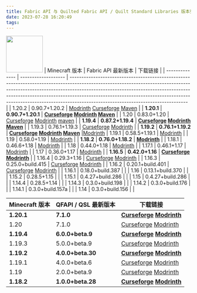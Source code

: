 ```yaml
---
title: Fabric API 与 Quilted Fabric API / Quilt Standard Libraries 版本列表
date: 2023-07-28 16:20:49
tags:
---
```

[<img src="https://cdn.modrinth.com/data/P7dR8mSH/icon.png" width="100px" height="100px">](https://modrinth.com/mod/fabric-api)
| Minecraft 版本 | Fabric API 最新版本 | 下载链接                                                                                                                                                                                                                                                                                                                                                                   |
| -------------- | ------------------- | -------------------------------------------------------------------------------------------------------------------------------------------------------------------------------------------------------------------------------------------------------------------------------------------------------------------------------------------------------------------------- |
| 1.20.2         | 0.90.7+1.20.2       | [Modrinth](https://cdn.modrinth.com/data/P7dR8mSH/versions/FhOnpSMY/fabric-api-0.90.7%2B1.20.2.jar)                                    [Curseforge](https://edge.forgecdn.net/files/4834/998/fabric-api-0.90.7%2b1.20.2.jar)                         [Maven](https://maven.fabricmc.net/net/fabricmc/fabric-api/fabric-api/0.90.7%2B1.20.2/fabric-api-0.90.7%2B1.20.2.jar) |
| **1.20.1**     | **0.90.7+1.20.1**   | **[Curseforge](https://edge.forgecdn.net/files/4834/952/fabric-api-0.90.7%2b1.20.1.jar) [Modrinth](https://cdn.modrinth.com/data/P7dR8mSH/versions/JXpzzvU6/fabric-api-0.90.7%2B1.20.1.jar) [Maven](https://maven.fabricmc.net/net/fabricmc/fabric-api/fabric-api/0.90.7%2B1.20.1/fabric-api-0.90.7%2B1.20.1.jar)**                                                        |
| 1.20           | 0.83.0+1.20         | [Curseforge](https://edge.forgecdn.net/files/4559/72/fabric-api-0.83.0+1.20.jar) [Modrinth](https://cdn.modrinth.com/data/P7dR8mSH/versions/n2c5lxAo/fabric-api-0.83.0%2B1.20.jar) [maven](https://maven.fabricmc.net/net/fabricmc/fabric-api/fabric-api/0.83.0%2B1.20/fabric-api-0.83.0%2B1.20.jar)                                                                       |
| **1.19.4**     | **0.87.2+1.19.4**   | **[Curseforge](https://edge.forgecdn.net/files/4834/896/fabric-api-0.87.2%2b1.19.4.jar) [Modrinth](https://cdn.modrinth.com/data/P7dR8mSH/versions/nyAmoHlr/fabric-api-0.87.2%2B1.19.4.jar) [Maven](https://maven.fabricmc.net/net/fabricmc/fabric-api/fabric-api/0.87.2%2B1.19.4/fabric-api-0.87.2%2B1.19.4.jar)**                                                          |
| 1.19.3         | 0.76.1+1.19.3       | [Curseforge](https://edge.forgecdn.net/files/4485/410/fabric-api-0.76.1+1.19.3.jar) [Modrinth](https://cdn.modrinth.com/data/P7dR8mSH/versions/jyKnHEDY/fabric-api-0.76.1%2B1.19.3.jar)                                                                                                                                                                                    |
| **1.19.2**     | **0.76.1+1.19.2**   | **[Curseforge](https://edge.forgecdn.net/files/4702/913/fabric-api-0.76.1+1.19.2.jar) [Modrinth](https://cdn.modrinth.com/data/P7dR8mSH/versions/fO05PwUR/fabric-api-0.76.1%2B1.19.2.jar) [Maven](https://maven.fabricmc.net/net/fabricmc/fabric-api/fabric-api/0.76.1%2B1.19.2/fabric-api-0.76.1%2B1.19.2.jar)**                                                          |[Modrinth](https://cdn.modrinth.com/data/P7dR8mSH/versions/jyKnHEDY/fabric-api-0.76.1%2B1.19.3.jar)
| 1.19.1         | 0.58.5+1.19.1       | [Modrinth](https://cdn.modrinth.com/data/P7dR8mSH/versions/0.58.5%2B1.19.1/fabric-api-0.58.5%2B1.19.1.jar)                                                                                                                                                                                                                                                                 |
| 1.19           | 0.58.0+1.19         | [Modrinth](https://cdn.modrinth.com/data/P7dR8mSH/versions/0.58.0%2B1.19/fabric-api-0.58.0%2B1.19.jar)                                                                                                                                                                                                                                                                     |
| **1.18.2**     | **0.76.0+1.18.2**   | **[Modrinth](https://cdn.modrinth.com/data/P7dR8mSH/versions/95QMsRyb/fabric-api-0.76.0%2B1.18.2.jar)**                                                                                                                                                                                                                                                                    |
| 1.18.1         | 0.46.6+1.18         | [Modrinth](https://cdn.modrinth.com/data/P7dR8mSH/versions/0.46.6%2B1.18/fabric-api-0.46.6%2B1.18.jar)                                                                                                                                                                                                                                                                     |
| 1.18           | 0.44.0+1.18         | [Modrinth](https://cdn.modrinth.com/data/P7dR8mSH/versions/0.44.0%2B1.18/fabric-api-0.44.0%2B1.18.jar)                                                                                                                                                                                                                                                                     |
| 1.17.1         | 0.46.1+1.17         | [Modrinth](https://cdn.modrinth.com/data/P7dR8mSH/versions/0.46.1%2B1.17/fabric-api-0.46.1%2B1.17.jar)                                                                                                                                                                                                                                                                     |
| 1.17           | 0.36.0+1.17         | [Modrinth](https://cdn.modrinth.com/data/P7dR8mSH/versions/0.36.0%2B1.17/fabric-api-0.36.0%2B1.17.jar)                                                                                                                                                                                                                                                                     |
| **1.16.5**     | **0.42.0+1.16**     | **[Curseforge](https://edge.forgecdn.net/files/3516/413/fabric-api-0.42.0+1.16.jar) [Modrinth](https://cdn.modrinth.com/data/P7dR8mSH/versions/0.42.0%2B1.16/fabric-api-0.42.0%2B1.16.jar)**                                                                                                                                                                               |
| 1.16.4         | 0.29.3+1.16         | [Curseforge](https://edge.forgecdn.net/files/3159/126/fabric-api-0.29.3+1.16.jar) [Modrinth](https://cdn.modrinth.com/data/P7dR8mSH/versions/0.29.3%2B1.16/fabric-api-0.29.3%2B1.16.jar)                                                                                                                                                                                   |
| 1.16.3         | 0.25.0+build.415    | [Curseforge](https://edge.forgecdn.net/files/3097/415/fabric-api-0.25.0+build.415-1.16.jar) [Modrinth](https://cdn.modrinth.com/data/P7dR8mSH/versions/0.25.0%2Bbuild.415-1.16/fabric-api-0.25.0%2Bbuild.415-1.16.jar)                                                                                                                                                     |
| 1.16.2         | 0.20.1+build.401    | [Curseforge](https://edge.forgecdn.net/files/3049/174/fabric-api-0.20.1+build.401-1.16.jar) [Modrinth](https://cdn.modrinth.com/data/P7dR8mSH/versions/0.20.1%2Bbuild.401-1.16/fabric-api-0.20.1%2Bbuild.401-1.16.jar)                                                                                                                                                     |
| 1.16.1         | 0.18.0+build.387    |                                                                                                                                                                                                                                                                                                                                                                            |
| 1.16           | 0.13.1+build.370    |                                                                                                                                                                                                                                                                                                                                                                            |
| 1.15.2         | 0.28.5+1.15         |                                                                                                                                                                                                                                                                                                                                                                            |
| 1.15.1         | 0.4.27+build.286    |                                                                                                                                                                                                                                                                                                                                                                            |
| 1.15           | 0.4.27+build.286    |                                                                                                                                                                                                                                                                                                                                                                            |
| 1.14.4         | 0.28.5+1.14         |                                                                                                                                                                                                                                                                                                                                                                            |
| 1.14.3         | 0.3.0+build.198     |                                                                                                                                                                                                                                                                                                                                                                            |
| 1.14.2         | 0.3.0+build.176     |                                                                                                                                                                                                                                                                                                                                                                            |
| 1.14.1         | 0.3.0+build.157a    |                                                                                                                                                                                                                                                                                                                                                                            |
| 1.14           | 0.3.0+build.156     |                                                                                                                                                                                                                                                                                                                                                                            |

| Minecraft 版本 | QFAPI / QSL 最新版本 | 下载链接                                                                                                                                                                                                                                                                      |
| -------------- | -------------------- | ----------------------------------------------------------------------------------------------------------------------------------------------------------------------------------------------------------------------------------------------------------------------------- |
| **1.20.1**     | **7.1.0**            | **[Curseforge](https://edge.forgecdn.net/files/4675/548/qfapi-7.1.0_qsl-6.1.0_fapi-0.86.1_mc-1.20.1.jar) [Modrinth](https://cdn.modrinth.com/data/qvIfYCYJ/versions/fFx48erS/qfapi-7.1.0_qsl-6.1.0_fapi-0.86.1_mc-1.20.1.jar)**                                               |
| 1.20           | 7.1.0                | [Curseforge](https://edge.forgecdn.net/files/4675/548/qfapi-7.1.0_qsl-6.1.0_fapi-0.86.1_mc-1.20.1.jar) [Modrinth](https://cdn.modrinth.com/data/qvIfYCYJ/versions/fFx48erS/qfapi-7.1.0_qsl-6.1.0_fapi-0.86.1_mc-1.20.1.jar)                                                   |
| **1.19.4**     | **6.0.0+beta.9**     | **[Curseforge](https://edge.forgecdn.net/files/4561/336/qfapi-6.0.0-beta.9_qsl-5.0.0-beta.10_fapi-0.83.0_mc-1.19.4.jar) [Modrinth](https://cdn.modrinth.com/data/qvIfYCYJ/versions/QPXihdoB/qfapi-6.0.0-beta.9_qsl-5.0.0-beta.10_fapi-0.83.0_mc-1.19.4.jar)**                 |
| 1.19.3         | 5.0.0+beta.9         | [Curseforge](https://edge.forgecdn.net/files/4561/336/qfapi-6.0.0-beta.9_qsl-5.0.0-beta.10_fapi-0.83.0_mc-1.19.4.jar) [Modrinth](https://edge.forgecdn.net/files/4475/529/qfapi-5.0.0-beta.9_qsl-4.0.0-beta.13_fapi-0.76.0_mc-1.19.3.jar)                                     |
| **1.19.2**     | **4.0.0+beta.30**    | **[Curseforge](https://edge.forgecdn.net/files/4460/505/qfapi-4.0.0-beta.30_qsl-3.0.0-beta.29_fapi-0.76.0_mc-1.19.2.jar) [Modrinth](https://cdn.modrinth.com/data/qvIfYCYJ/versions/BTCxVi75/qfapi-4.0.0-beta.30_qsl-3.0.0-beta.29_fapi-0.76.0_mc-1.19.2.jar)**               |
| 1.19.1         | 4.0.0+beta.6         | [Curseforge](https://edge.forgecdn.net/files/3920/200/qfapi-4.0.0-beta.6_qsl-3.0.0-beta.10_fapi-0.58.5_mc-1.19.1.jar) [Modrinth](https://cdn.modrinth.com/data/qvIfYCYJ/versions/4.0.0-beta.6%2B0.58.5-1.19.1/qfapi-4.0.0-beta.6_qsl-3.0.0-beta.10_fapi-0.58.5_mc-1.19.1.jar) |
| 1.19           | 2.0.0+beta.9         | [Curseforge](https://edge.forgecdn.net/files/3891/499/qfapi-2.0.0-beta.9_qsl-2.0.0-beta.16_fapi-0.58.0_mc-1.19.jar) [Modrinth](https://cdn.modrinth.com/data/qvIfYCYJ/versions/2.0.0-beta.9%2B0.58.0-1.19/qfapi-2.0.0-beta.9_qsl-2.0.0-beta.16_fapi-0.58.0_mc-1.19.jar)       |
| **1.18.2**     | **1.0.0+beta.28**    | **[Curseforge](https://edge.forgecdn.net/files/4102/455/qfapi-1.0.0-beta.28_qsl-1.1.0-beta.26_fapi-0.67.0_mc-1.18.2.jar) [Modrinth](https://cdn.modrinth.com/data/qvIfYCYJ/versions/U0wSVcD2/qfapi-1.0.0-beta.28_qsl-1.1.0-beta.26_fapi-0.67.0_mc-1.18.2.jar)**               |
